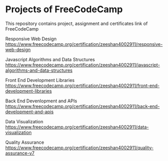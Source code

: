 
# Projects of FreeCodeCamp

This repository contains project, assignment and certificates link of FreeCodeCamp

Responsive Web Design https://www.freecodecamp.org/certification/zeeshan4002911/responsive-web-design

Javascript Algorithms and Data Structures https://www.freecodecamp.org/certification/zeeshan4002911/javascript-algorithms-and-data-structures

Front End Development Libraries https://www.freecodecamp.org/certification/zeeshan4002911/front-end-development-libraries 

Back End Devenlopment and APIs https://www.freecodecamp.org/certification/zeeshan4002911/back-end-development-and-apis

Data Visualization https://www.freecodecamp.org/certification/zeeshan4002911/data-visualization

Quality Assurance https://www.freecodecamp.org/certification/zeeshan4002911/quality-assurance-v7